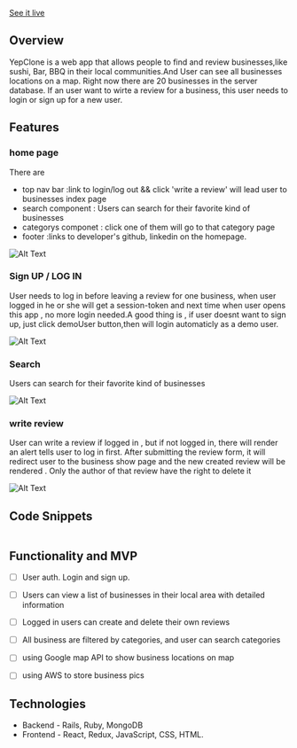 [See it live](https://yepclone.herokuapp.com/#/)


## Overview
YepClone is a web app that allows people to find and review businesses,like sushi,
Bar, BBQ in their local communities.And User can see all businesses locations on a map. 
Right now there are 20 businesses in the server database. If an user want to wirte a 
review for a business, this user needs to login or sign up for a new user. 



## Features

### home page

There are 
* top nav bar :link to login/log out && click 'write a review' will lead user to businesses
  index page
* search component : Users can search for their favorite kind of businesses
* categorys componet : click one of them will go to that category page
* footer :links to developer's github, linkedin 
on the homepage. 

![Alt Text](app/assets/images/homepageshow.gif)

### Sign UP / LOG IN
User needs to log in before leaving a review for one business, when user logged in
he or she will get a session-token and next time when user opens this app , no more
login needed.A good thing is , if user doesnt want to sign up, just click demoUser 
button,then will login automaticly as a demo user.

![Alt Text](app/assets/images/sessionshow.gif)

### Search 

Users can search for their favorite kind of businesses

![Alt Text](app/assets/images/searchshow.gif)

### write review

User can write a review if logged in , but if not logged in, there will render an
alert tells user to log in first. After submitting the review form, it will redirect user
to the business show page and the new created review will be rendered . Only the author 
of that review have the right to delete it

![Alt Text](app/assets/images/writereviewshow.gif)

## Code Snippets



```javascript

```

## Functionality and MVP
- [ ] User auth. Login and sign up.
- [ ] Users can view a list of businesses in their local area with detailed information
- [ ] Logged in users can create and delete their own reviews 
- [ ] All business are filtered by categories, and user can search categories
- [ ] using Google map API to show business locations on map
- [ ] using AWS to store business pics


## Technologies
* Backend - Rails, Ruby, MongoDB
* Frontend - React, Redux, JavaScript, CSS, HTML.


